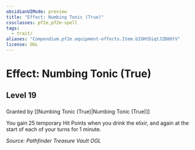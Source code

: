 ```yaml
---
obsidianUIMode: preview
title: "Effect: Numbing Tonic (True)"
cssclasses: pf2e,pf2e-spell
tags:
  - trait/
aliases: "Compendium.pf2e.equipment-effects.Item.bIOHtDiqtJZB86tV"
license: OGL
---
```

# Effect: Numbing Tonic (True)
## Level 19
### 






Granted by [[Numbing Tonic (True)|Numbing Tonic (True)]]

You gain 25 temporary Hit Points when you drink the elixir, and again at the start of each of your turns for 1 minute.

*Source: Pathfinder Treasure Vault*
*OGL*